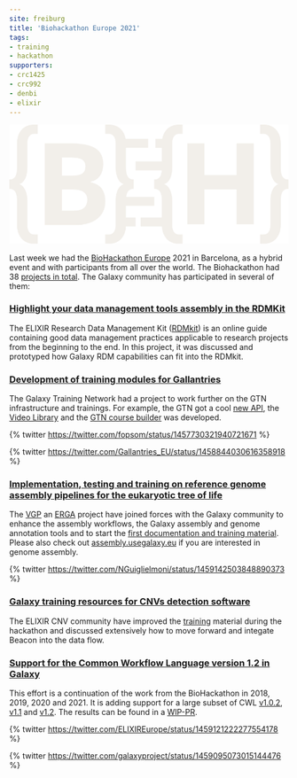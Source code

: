 ```yaml
---
site: freiburg
title: 'Biohackathon Europe 2021'
tags:
- training
- hackathon
supporters:
- crc1425
- crc992
- denbi
- elixir
---
```


![Graphical Abstract](/assets/media/bhlogolo.png)

Last week we had the [BioHackathon Europe](https://elixir-europe.org/events/biohackathon-europe) 2021 in Barcelona, as a hybrid event and with participants from all over the world.
The Biohackathon had 38 [projects in total](https://biohackathon-europe.org/projects.html). The Galaxy community has participated in several of them:


### [Highlight your data management tools assembly in the RDMKit](https://github.com/elixir-europe/bioHackathon-projects-2021/tree/master/projects/4)

The ELIXIR Research Data Management Kit ([RDMkit](https://rdmkit.elixir-europe.org)) is an online guide containing good data management practices applicable to research projects from the beginning to the end. In this project, it was discussed and prototyped how Galaxy RDM capabilities can fit into the RDMkit.

### [Development of training modules for Gallantries](https://github.com/elixir-europe/bioHackathon-projects-2021/tree/master/projects/10)

The Galaxy Training Network had a project to work further on the GTN infrastructure and trainings. For example, the GTN got a cool [new API](https://training.galaxyproject.org/training-material/news/2021/11/10/api.html), the [Video Library](https://training.galaxyproject.org/training-material/news/2021/11/23/video-library.html) and the [GTN course builder](https://www.youtube.com/watch?v=a3FJiaCA8Kc) was developed.

{% twitter https://twitter.com/fopsom/status/1457730321940721671 %}

{% twitter https://twitter.com/Gallantries_EU/status/1458844030616358918 %}


### [Implementation, testing and training on reference genome assembly pipelines for the eukaryotic tree of life](https://github.com/elixir-europe/bioHackathon-projects-2021/tree/master/projects/33)

The [VGP](https://vertebrategenomesproject.org) an [ERGA](https://www.erga-biodiversity.eu/) project have joined forces with the Galaxy community to enhance the assembly
workflows, the Galaxy assembly and genome annotation tools and to start the [first documentation and training material](https://training.galaxyproject.org/training-material/topics/assembly/tutorials/vgp_genome_assembly/tutorial.html).
Please also check out [assembly.usegalaxy.eu](https://assembly.usegalaxy.eu) if you are interested in genome assembly.

{% twitter https://twitter.com/NGuiglielmoni/status/1459142503848890373 %}

### [Galaxy training resources for CNVs detection software](https://github.com/elixir-europe/bioHackathon-projects-2021/tree/master/projects/34)

The ELIXIR CNV community have improved the [training](https://training.galaxyproject.org/training-material/topics/variant-analysis/) material during the hackathon and
discussed extensively how to move forward and integate Beacon into the data flow.

### [Support for the Common Workflow Language version 1.2 in Galaxy](https://github.com/elixir-europe/bioHackathon-projects-2021/tree/master/projects/37)

This effort is a continuation of the work from the BioHackathon in 2018, 2019, 2020 and 2021. It is adding support for a large subset of CWL [v1.0.2](https://www.commonwl.org/v1.0/), [v1.1](https://www.commonwl.org/v1.1/) and [v1.2](https://www.commonwl.org/v1.2/). The results can be found in a [WIP-PR](https://github.com/galaxyproject/galaxy/pull/12909).


{% twitter https://twitter.com/ELIXIREurope/status/1459121222277554178 %}

{% twitter https://twitter.com/galaxyproject/status/1459095073015144476 %}


